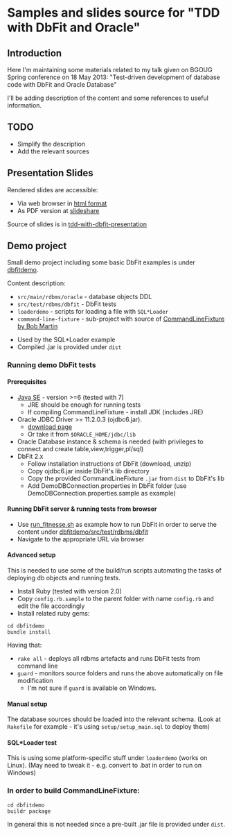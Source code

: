 # Samples and slides source for "TDD with DbFit and Oracle"

## Introduction ##
Here I'm maintaining some materials related to my talk given on BGOUG Spring
conference on 18 May 2013:
"Test-driven development of database code with DbFit and Oracle Database" 


I'll be adding description of the content and some references to useful
information.

## TODO
* Simplify the description
* Add the relevant sources

## Presentation Slides

Rendered slides are accessible:

* Via web browser in [html format](http://javornikolov.github.io/tdd-with-dbfit-bgoug-201305)
* As PDF version at [slideshare](http://www.slideshare.net/javornikolov/tdd-with-db-fit-and-oracle-bgoug-conference-20130518)


Source of slides is in [tdd-with-dbfit-presentation](tdd-with-dbfit-presentation)

## Demo project
Small demo project including some basic DbFit examples is under [dbfitdemo](dbfitdemo).

Content description:
 * `src/main/rdbms/oracle` - database objects DDL
 * `src/test/rdbms/dbfit` - DbFit tests
 * `loaderdemo` - scripts for loading a file with `SQL*Loader`
 * `command-line-fixture` - sub-project with source of
   [CommandLineFixture by Bob Martin](http://fit.c2.com/wiki.cgi?CommandLineFixture)
  - Used by the SQL*Loader example
  - Compiled .jar is provided under `dist`

### Running demo DbFit tests

#### Prerequisites
* [Java SE](http://www.oracle.com/technetwork/java/javase/downloads/index.html) -
  version >=6 (tested with 7)
  - JRE should be enough for running tests
  - If compiling CommandLineFixture - install JDK (includes JRE)
* Oracle JDBC Driver >= 11.2.0.3 (ojdbc6.jar).
  - [download page](http://www.oracle.com/technetwork/database/features/jdbc/index-091264.html)
  - Or take it from `$ORACLE_HOME/jdbc/lib`
* Oracle Database instance & schema is needed
  (with privileges to connect and create table,view,trigger,pl/sql)
* DbFit 2.x
  - Follow installation instructions of DbFit (download, unzip)
  - Copy ojdbc6.jar inside DbFit's lib directory
  - Copy the provided CommandLineFixture `.jar` from `dist` to DbFit's lib
  - Add DemoDBConnection.properties in DbFit folder
    (use DemoDBConnection.properties.sample as example)

#### Running DbFit server & running tests from browser

* Use [run_fitnesse.sh](run_fitnesse.sh) as example how to run DbFit in order to
  serve the content under [dbfitdemo/src/test/rdbms/dbfit](dbfitdemo/src/test/rdbms/dbfit)
* Navigate to the appropriate URL via browser

#### Advanced setup
This is needed to use some of the build/run scripts automating the tasks of
deploying db objects and running tests.

* Install Ruby (tested with version 2.0)
* Copy `config.rb.sample` to the parent folder with name `config.rb` and edit
the file accordingly
* Install related ruby gems:

```
cd dbfitdemo
bundle install
```

Having that:
* `rake all` - deploys all rdbms artefacts and runs DbFit tests from command line
* `guard` - monitors source folders and runs the above automatically on file
  modification
  - I'm not sure if `guard` is available on Windows.

#### Manual setup
The database sources should be loaded into the relevant schema. (Look at
`Rakefile` for example - it's using `setup/setup_main.sql` to deploy them)


#### SQL*Loader test
This is using some platform-specific stuff under `loaderdemo` (works on Linux).
(May need to tweak it - e.g. convert to .bat in order to run on Windows)


### In order to build CommandLineFixture:
```
cd dbfitdemo
buildr package
```

In general this is not needed since a pre-built .jar file is provided under `dist`.

